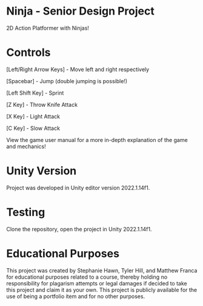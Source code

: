 # Ninja - Senior Design Project

2D Action Platformer with Ninjas!

# Controls

[Left/Right Arrow Keys] - Move left and right respectively

[Spacebar] - Jump (double jumping is possible!)

[Left Shift Key] - Sprint

[Z Key] - Throw Knife Attack

[X Key] - Light Attack

[C Key] - Slow Attack

View the game user manual for a more in-depth explanation of the game and mechanics!

# Unity Version

Project was developed in Unity editor version 2022.1.14f1.

# Testing

Clone the repository, open the project in Unity 2022.1.14f1.

# Educational Purposes

This project was created by Stephanie Hawn, Tyler Hill, and Matthew Franca for educational purposes related to a course, thereby holding no responsibility for plagarism attempts or legal damages if decided to take this project and claim it as your own. This project is publicly available for the use of being a portfolio item and for no other purposes.
